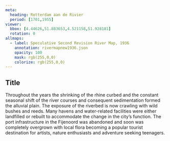 ```yaml
---
meta:
  heading: Rotterdam aan de Rivier
  period: [1701,1955]
viewer:
  bbox: [4.44626,51.883653,4.521158,51.928181]
  rotation: 0
allmaps:
  - label: Speculative Second Revision River Map, 1936
    annotation: rivermapnew1936.json
    opacity: 100
    mask: rgb(255,0,0)
    colorize: rgb(255,0,0)
---
```

## Title

Throughout the years the shrinking of the rhine curbed and the constant seasonal shift of the river courses and consequent sedimentation formed the alluvial plain. The exposure of the riverbed is now crawling with wild bushes and reeds. Many havens and water-related facilities were either landfilled or rebuilt to accommodate the change in the city’s function.  The port infrastructure in the Fijenoord was abandoned and soon was completely overgrown with local flora becoming a popular tourist destination for artists, nature enthusiasts and adventure seeking teenagers.
